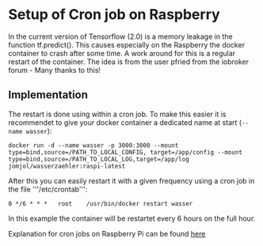 # Setup of Cron job on Raspberry

In the current version of Tensorflow (2.0) is a memory leakage in the function tf.predict(). This causes especially on the Raspberry the docker container to crash after some time.
A work around for this is a regular restart of the container. The idea is from the user pfried from the iobroker forum - Many thanks to this!

## Implementation
The restart is done using within a cron job. To make this easier it is recommendet to give your docker container a dedicated name at start (```--name wasser```):

```docker run -d --name wasser -p 3000:3000 --mount type=bind,source=/PATH_TO_LOCAL_CONFIG, target=/app/config --mount type=bind,source=/PATH_TO_LOCAL_LOG,target=/app/log jomjol/wasserzaehler:raspi-latest```

After this you can easily restart it with a given frequency using a cron job in the file '''/etc/crontab''':

```0 */6 * * *   root    /usr/bin/docker restart wasser```

 In this example the container will be restartet every 6 hours on the full hour.

 Explanation for cron jobs on Raspberry Pi can be found [here](http://raspberry.tips/raspberrypi-einsteiger/cronjob-auf-dem-raspberry-pi-einrichten)

